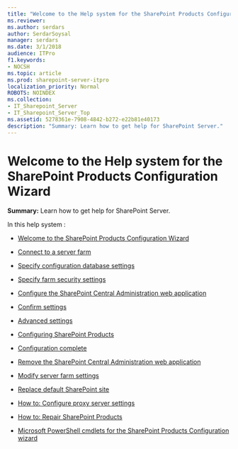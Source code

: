 ```yaml
---
title: "Welcome to the Help system for the SharePoint Products Configuration Wizard"
ms.reviewer: 
ms.author: serdars
author: SerdarSoysal
manager: serdars
ms.date: 3/1/2018
audience: ITPro
f1.keywords:
- NOCSH
ms.topic: article
ms.prod: sharepoint-server-itpro
localization_priority: Normal
ROBOTS: NOINDEX
ms.collection:
- IT_Sharepoint_Server
- IT_Sharepoint_Server_Top
ms.assetid: 5278361e-7908-4842-b272-e22b81e40173
description: "Summary: Learn how to get help for SharePoint Server."
---
```


# Welcome to the Help system for the SharePoint Products Configuration Wizard

 **Summary:** Learn how to get help for SharePoint Server. 
  
In this help system :
  
- [Welcome to the SharePoint Products Configuration Wizard](welcome-to-the-sharepoint-products-configuration-wizard.md)
    
- [Connect to a server farm](connect-to-a-server-farm.md)
    
- [Specify configuration database settings](specify-configuration-database-settings.md)
    
- [Specify farm security settings](specify-farm-security-settings.md)
    
- [Configure the SharePoint Central Administration web application](configure-the-sharepoint-central-administration-web-application.md)
    
- [Confirm settings](confirm-settings.md)
    
- [Advanced settings](advanced-settings.md)
    
- [Configuring SharePoint Products](configuring-sharepoint-products.md)
    
- [Configuration complete](configuration-complete.md)
    
- [Remove the SharePoint Central Administration web application](remove-the-sharepoint-central-administration-web-application.md)
    
- [Modify server farm settings](modify-server-farm-settings.md)
    
- [Replace default SharePoint site](replace-default-sharepoint-site.md)
    
- [How to: Configure proxy server settings](how-to-configure-proxy-server-settings.md)
    
- [How to: Repair SharePoint Products](how-to-repair-sharepoint-products.md)
    
- [Microsoft PowerShell cmdlets for the SharePoint Products Configuration wizard](microsoft-powershell-cmdlets-for-the-sharepoint-products-configuration-wizard.md)
    

